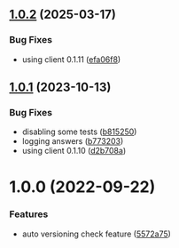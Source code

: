 ## [1.0.2](https://github.com/nemerosa/ontrack-github-ingestion-auto-versioning-check/compare/v1.0.1...v1.0.2) (2025-03-17)


### Bug Fixes

* using client 0.1.11 ([efa06f8](https://github.com/nemerosa/ontrack-github-ingestion-auto-versioning-check/commit/efa06f804599d4849691a5eb6a0ff46d4b0315fc))

## [1.0.1](https://github.com/nemerosa/ontrack-github-ingestion-auto-versioning-check/compare/v1.0.0...v1.0.1) (2023-10-13)


### Bug Fixes

* disabling some tests ([b815250](https://github.com/nemerosa/ontrack-github-ingestion-auto-versioning-check/commit/b815250d12b44554ccdbe029d3383105673479df))
* logging answers ([b773203](https://github.com/nemerosa/ontrack-github-ingestion-auto-versioning-check/commit/b773203b996218c02938ed118f22744a92310bbf))
* using client 0.1.10 ([d2b708a](https://github.com/nemerosa/ontrack-github-ingestion-auto-versioning-check/commit/d2b708a27a4ff8b98a92aa4f5b2da13c96308e23))

# 1.0.0 (2022-09-22)


### Features

* auto versioning check feature ([5572a75](https://github.com/nemerosa/ontrack-github-ingestion-auto-versioning-check/commit/5572a7507cc73f9ce03905adc0de1fad360840b2))
